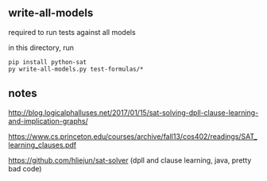 ## write-all-models

required to run tests against all models

in this directory, run

```
pip install python-sat
py write-all-models.py test-formulas/*
```

## notes

http://blog.logicalphalluses.net/2017/01/15/sat-solving-dpll-clause-learning-and-implication-graphs/

https://www.cs.princeton.edu/courses/archive/fall13/cos402/readings/SAT_learning_clauses.pdf

https://github.com/hliejun/sat-solver (dpll and clause learning, java, pretty bad code)
